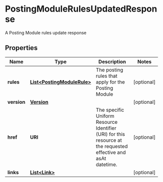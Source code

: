 

# PostingModuleRulesUpdatedResponse

A Posting Module rules update response

## Properties

| Name | Type | Description | Notes |
|------------ | ------------- | ------------- | -------------|
|**rules** | [**List&lt;PostingModuleRule&gt;**](PostingModuleRule.md) | The posting rules that apply for the Posting Module |  [optional] |
|**version** | [**Version**](Version.md) |  |  [optional] |
|**href** | **URI** | The specific Uniform Resource Identifier (URI) for this resource at the requested effective and asAt datetime. |  [optional] |
|**links** | [**List&lt;Link&gt;**](Link.md) |  |  [optional] |




